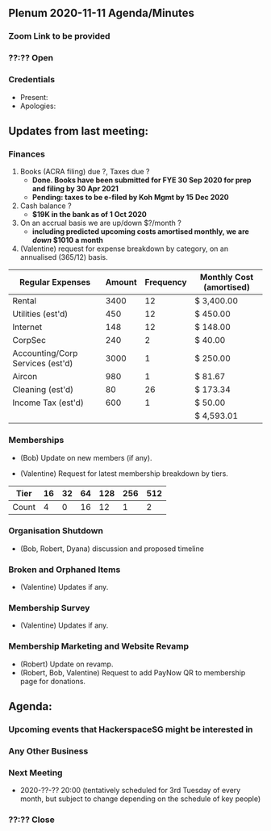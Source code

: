 ## Plenum 2020-11-11 Agenda/Minutes

### Zoom Link to be provided

### ??:?? Open

### Credentials
- Present: 
- Apologies: 

## Updates from last meeting:

### Finances
1. Books (ACRA filing) due ?, Taxes due ?
    - **Done. Books have been submitted for FYE 30 Sep 2020 for prep and filing by 30 Apr 2021**
    - **Pending: taxes to be e-filed by Koh Mgmt by 15 Dec 2020**
2. Cash balance ?
    - **$19K in the bank as of 1 Oct 2020**
3. On an accrual basis we are up/down $?/month ?
    - **including predicted upcoming costs amortised monthly, we are _down_ $1010 a month**
4. (Valentine) request for expense breakdown by category, on an annualised (365/12) basis.

Regular Expenses | Amount | Frequency | Monthly Cost (amortised)
-- | -- | -- | --
Rental | 3400 | 12 | $ 3,400.00
Utilities (est'd) | 450 | 12 | $ 450.00
Internet | 148 | 12 | $ 148.00
CorpSec | 240 | 2 | $ 40.00
Accounting/Corp Services (est'd) | 3000 | 1 | $ 250.00
Aircon | 980 | 1 | $ 81.67
Cleaning (est'd) | 80 | 26 | $ 173.34
Income Tax (est'd) | 600 | 1 | $ 50.00
  |   |   | $ 4,593.01

### Memberships
- (Bob) Update on new members (if any).

- (Valentine) Request for latest membership breakdown by tiers.

Tier | 16 | 32 | 64 | 128 | 256 | 512
-- | -- | -- | -- | -- | -- | --
Count | 4 | 0 | 16 | 12 | 1 | 2

### Organisation Shutdown
- (Bob, Robert, Dyana) discussion and proposed timeline

### Broken and Orphaned Items
- (Valentine) Updates if any.

### Membership Survey
- (Valentine) Updates if any.

### Membership Marketing and Website Revamp
- (Robert) Update on revamp.
- (Robert, Bob, Valentine) Request to add PayNow QR to membership page for donations.

## Agenda:

### Upcoming events that HackerspaceSG might be interested in

### Any Other Business

### Next Meeting
- 2020-??-?? 20:00 (tentatively scheduled for 3rd Tuesday of every month, but subject to change depending on the schedule of key people)

### ??:?? Close
